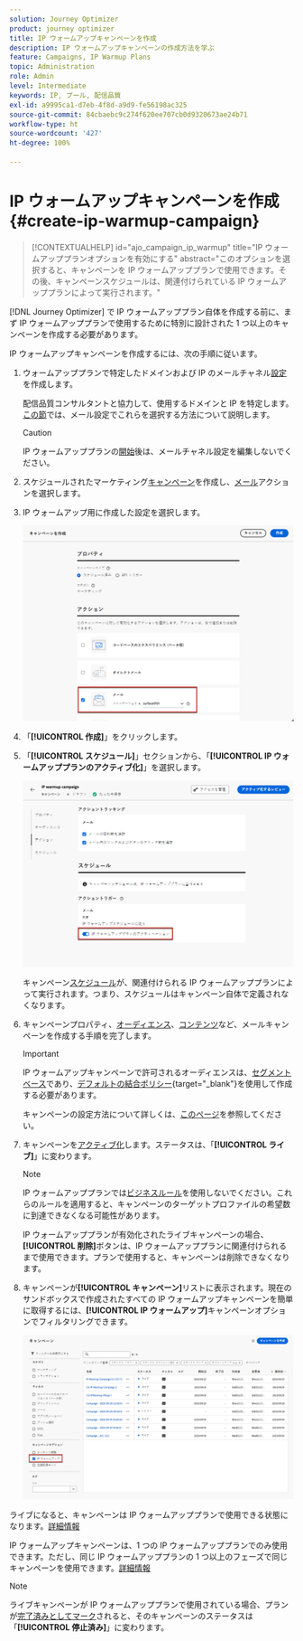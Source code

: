 ```yaml
---
solution: Journey Optimizer
product: journey optimizer
title: IP ウォームアップキャンペーンを作成
description: IP ウォームアップキャンペーンの作成方法を学ぶ
feature: Campaigns, IP Warmup Plans
topic: Administration
role: Admin
level: Intermediate
keywords: IP, プール, 配信品質
exl-id: a9995ca1-d7eb-4f8d-a9d9-fe56198ac325
source-git-commit: 84cbaebc9c274f620ee707cb0d9320673ae24b71
workflow-type: ht
source-wordcount: '427'
ht-degree: 100%

---
```


# IP ウォームアップキャンペーンを作成 {#create-ip-warmup-campaign}

>[!CONTEXTUALHELP]
>id="ajo_campaign_ip_warmup"
>title="IP ウォームアッププランオプションを有効にする"
>abstract="このオプションを選択すると、キャンペーンを IP ウォームアッププランで使用できます。その後、キャンペーンスケジュールは、関連付けられている IP ウォームアッププランによって実行されます。"

[!DNL Journey Optimizer] で IP ウォームアッププラン自体を作成する前に、まず IP ウォームアッププランで使用するために特別に設計された 1 つ以上のキャンペーンを作成する必要があります<!--through a dedicated option-->。

IP ウォームアップキャンペーンを作成するには、次の手順に従います。

1. ウォームアッププランで特定したドメインおよび IP のメールチャネル[設定](channel-surfaces.md)を作成します。

   配信品質コンサルタントと協力して、使用するドメインと IP を特定します。[この節](../email/email-settings.md#subdomains-and-ip-pools)では、メール設定でこれらを選択する方法について説明します。

   >[!CAUTION]
   >
   >IP ウォームアッププランの[開始](ip-warmup-execution.md)後は、メールチャネル設定を編集しないでください。

1. スケジュールされたマーケティング[キャンペーン](../campaigns/create-campaign.md)を作成し、[メール](../email/create-email.md#create-email-journey-campaign)アクションを選択します。

   <!--Select the Marketing category. The IP warmup plan activation option is only available for  marketing-type campaigns.-->

1. IP ウォームアップ用に作成した設定を選択します。

   ![](assets/ip-warmup-campaign-surface.png)

   <!--You must use the same configuration as the one that will be used for the asociated IP warmup plan. [Learn how to create an IP warmup plan](#create-ip-warmup-plan)-->

1. 「**[!UICONTROL 作成]**」をクリックします。

1. 「**[!UICONTROL スケジュール]**」セクションから、「**[!UICONTROL IP ウォームアッププランのアクティブ化]**」を選択します。

   ![](assets/ip-warmup-campaign-plan-activation.png)

   キャンペーン[スケジュール](../campaigns/create-campaign.md#schedule)が、関連付けられる IP ウォームアッププランによって実行されます。つまり、スケジュールはキャンペーン自体で定義されなくなります。

1. キャンペーンプロパティ、[オーディエンス](../audience/about-audiences.md)<!--best practices for IP warmup in terms of audience?-->、[コンテンツ](../email/get-started-email-design.md#key-steps)など、メールキャンペーンを作成する手順を完了します。

   >[!IMPORTANT]
   >
   >IP ウォームアップキャンペーンで許可されるオーディエンスは、[セグメントベース](../audience/creating-a-segment-definition.md)であり、[デフォルトの結合ポリシー](https://experienceleague.adobe.com/ja/docs/experience-platform/profile/merge-policies/overview#default-merge-policy){target="_blank"}を使用して作成する必要があります。

   キャンペーンの設定方法について詳しくは、[このページ](../campaigns/get-started-with-campaigns.md)を参照してください。

1. キャンペーンを[アクティブ化](../campaigns/review-activate-campaign.md)します。ステータスは、「**[!UICONTROL ライブ]**」に変わります。

   >[!NOTE]
   >
   >IP ウォームアッププランでは[ビジネスルール](rule-sets.md#apply-frequency-rule)を使用しないでください。これらのルールを適用すると、キャンペーンのターゲットプロファイルの希望数に到達できなくなる可能性があります。

   IP ウォームアッププランが有効化されたライブキャンペーンの場合、**[!UICONTROL 削除]**&#x200B;ボタンは、IP ウォームアッププランに関連付けられるまで使用できます。プランで使用すると、キャンペーンは削除できなくなります。

1. キャンペーンが&#x200B;**[!UICONTROL キャンペーン]**&#x200B;リストに表示されます。現在のサンドボックスで作成されたすべての IP ウォームアップキャンペーンを簡単に取得するには、**[!UICONTROL IP ウォームアップ]**&#x200B;キャンペーンオプションでフィルタリングできます。

   ![](assets/ip-warmup-campaign-filter.png)

ライブになると、キャンペーンは IP ウォームアッププランで使用できる状態になります。[詳細情報](ip-warmup-plan.md)

IP ウォームアップキャンペーンは、1 つの IP ウォームアッププランでのみ使用できます。ただし、同じ IP ウォームアッププランの 1 つ以上のフェーズで同じキャンペーンを使用できます。[詳細情報](ip-warmup-plan.md#define-phases)

>[!NOTE]
>
>ライブキャンペーンが IP ウォームアッププランで使用されている場合、プランが[完了済みとしてマーク](ip-warmup-execution.md#mark-as-completed)されると、そのキャンペーンのステータスは 「**[!UICONTROL 停止済み]**」に変わります。

